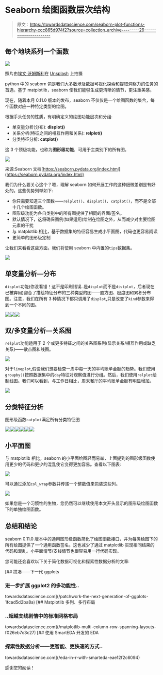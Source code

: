 # Seaborn 绘图函数层次结构

> 原文：<https://towardsdatascience.com/seaborn-plot-functions-hierarchy-ccc865d974f2?source=collection_archive---------29----------------------->

## 每个地块系列一个函数

![](img/e764f2957d52fbe6b19b76ef6b8f963b.png)

照片由[埃文·沃姆斯利](https://unsplash.com/@slushiepie?utm_source=unsplash&utm_medium=referral&utm_content=creditCopyText)在 [Unsplash](https://unsplash.com/s/photos/sea-pattern?utm_source=unsplash&utm_medium=referral&utm_content=creditCopyText) 上拍摄

python 中的 seaborn 包是我们大多数涉及数据可视化探索和提取洞察力的任务的首选。基于 matplotlib，seaborn 使我们能够生成更清晰的情节，更注重美感。

现在，随着本月 0.11.0 版本的发布，seaborn 不仅仅是一个绘图函数的集合，每个函数对应一种特定类型的绘图。

根据手头任务的性质，有明确定义的绘图功能层次和分组:

*   单变量分析(分布): **displot()**
*   关系分析(特征之间的相互作用和关系): **relplot()**
*   分类特征分析: **catplot()**

这 3 个顶级功能，也称为**图形级功能**，可用于主类别下的所有图。

![](img/a973068fcaae66199a46b5c105a91cf0.png)

来源:Seaborn 文档[https://seaborn.pydata.org/index.html](https://seaborn.pydata.org/index.html)

我们为什么要关心这个？嗯，理解 seaborn 如何开展工作的这种细微差别是有好处的。这些优势列举如下:

*   你只需要知道三个函数——`relplot()`、`displot()`、`catplot()`，而不是全部十几个绘图函数。
*   图形级功能为各自类别中的所有图提供了相同的界面/签名。
*   默认情况下，这将确保图例(如果适用)绘制在绘图之外，从而减少对主要绘图元素的干扰
*   与 matplotlib 相比，基于数据集的特征容易生成小平面图，代码也更容易阅读
*   更简单的图形级定制

让我们来看看这些方面。我们将使用 seaborn 中内置的`tips`数据集。

![](img/093bf5815d21bace66b09e09ea4c3b3a.png)

## 单变量分析—分布

`displot`功能(你没看错！这不是印刷错误..是`displot`而不是`distplot`，后者现在已被弃用)迎合了描绘特征分布的三种类型的图——直方图、密度图和累积分布图。注意，我们在所有 3 种情况下都只调用了`displot`,只是改变了`kind`参数来得到一个不同的图。

![](img/90df9e494d7d15ffa30f00a217067566.png)![](img/beb09a349e7806aa2d6a769addc631ee.png)![](img/7022dd6f3ffde16fa549f77afbb1def3.png)

## 双/多变量分析—关系图

`relplot`功能适用于 2 个或更多特征之间的关系图系列(显示关系/相互作用或缺乏关系)——散点图和线图。

![](img/c44f0c42ab6b8f1f29c98e806011d98b.png)

对于`lineplot`,假设我们想要检查一周中每一天的平均账单金额的趋势。我们使用`groupby()`按照数据集中的`day`特征对观察值进行分组。然后，我们使用`relplot`绘制线图。我们可以看到，与工作日相比，周末餐厅的平均账单金额有明显增加。

![](img/9aa6659519883322d47610032583f01c.png)

## 分类特征分析

图形级函数`catplot`满足所有分类特征图

![](img/c817847ba3b10bf7f0a9d6ad64fc2e18.png)![](img/826abb280d6b38ebeca2d7b38fa0ef6f.png)![](img/c7f049e4dbad72e98430478fe0d48ebe.png)![](img/d1863a6a94692db0f9e847009329d238.png)![](img/97b6a1732151d3cae50fae265910518b.png)![](img/7606dd675346f141a2e07e347d97aefd.png)

## 小平面图

与 matplotlib 相比，seaborn 的小平面绘图轻而易举，上面提到的图形级函数使用更少的代码和更少的混乱使它变得更加容易。查看以下图表:

![](img/5d23ee739274cba3dc0e4cc65190e64c.png)

可以通过添加`col_wrap`参数并传递一个整数值来包装这些列。

![](img/f6a0fb28df83f8bd773379cfba2121b2.png)

如果您是一个习惯性的生物，您仍然可以继续使用本文开头显示的图形级绘图函数下的单独绘图函数。

## 总结和结论

seaborn 0.11.0 版本中的通用图形级函数简化了绘图函数接口，并为每类绘图下的所有绘图提供了一个通用函数签名。这也减少了通过 matplotlib 实现相同结果的代码和混乱。小平面情节/支线情节也很容易用一行代码实现。

您可能还会喜欢以下关于简化数据可视化和探索性数据分析的文章:

[](/patchwork-the-next-generation-of-ggplots-1fcad5d2ba8a) [## 拼凑——下一代 ggplots

### 进一步扩展 ggplot2 的多功能性..

towardsdatascience.com](/patchwork-the-next-generation-of-ggplots-1fcad5d2ba8a) [](/matplotlib-multi-column-row-spanning-layouts-f026eb7c3c27) [## Matplotlib 多列、多行布局

### ..超越支线剧情中的标准网格布局

towardsdatascience.com](/matplotlib-multi-column-row-spanning-layouts-f026eb7c3c27) [](/eda-in-r-with-smarteda-eae12f2c6094) [## 使用 SmartEDA 开发的 EDA

### 探索性数据分析——更智能、更快速的方式..

towardsdatascience.com](/eda-in-r-with-smarteda-eae12f2c6094) 

感谢您的阅读！